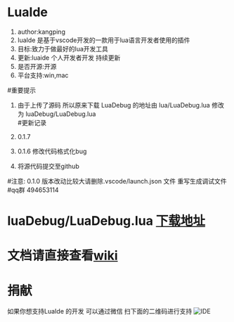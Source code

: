 
# LuaIde 
1. author:kangping  
1. luaIde 是基于vscode开发的一款用于lua语言开发者使用的插件  
1. 目标:致力于做最好的lua开发工具  
1. 更新:luaide 个人开发者开发 持续更新  
1. 是否开源:开源
1. 平台支持:win,mac  

#重要提示
1. 由于上传了源码 所以原来下载 LuaDebug 的地址由 lua/LuaDebug.lua 修改为 luaDebug/LuaDebug.lua  
#更新记录
1. 0.1.7

1. 0.1.6 修改代码格式化bug   
1. 将源代码提交至github 


#注意: 0.1.0 版本改动比较大请删除.vscode/launch.json 文件 重写生成调试文件  
#qq群 494653114
# luaDebug/LuaDebug.lua [下载地址](https://github.com/k0204/LuaIde) 
# 文档请直接查看[wiki](https://github.com/k0204/LuaIde/wiki) 

# 捐献      
如果你想支持LuaIde 的开发 可以通过微信 扫下面的二维码进行支持
![IDE](https://coding.net/u/k0204/p/imgres/git/raw/master/money.png)
